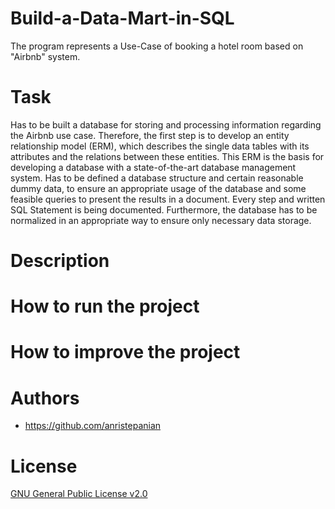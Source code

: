 # Build-a-Data-Mart-in-SQL
The program represents a Use-Case of booking a hotel room based on "Airbnb" system.

# Task
Has to be built a database for storing and processing information regarding the Airbnb use case. Therefore, the first step is to develop an entity relationship model (ERM), which describes the single data tables with its attributes and the relations between these entities. This ERM is the basis for developing a database with a state-of-the-art database management system.
Has to be defined a database structure and certain reasonable dummy data, to ensure an appropriate usage of the database and some feasible queries to present the results in a document. Every step and written SQL Statement is being documented. Furthermore, the database has to be normalized in an appropriate way to ensure only necessary data storage.

# Description

# How to run the project

# How to improve the project

# Authors
- https://github.com/anristepanian

# License
[GNU General Public License v2.0](LICENSE)
